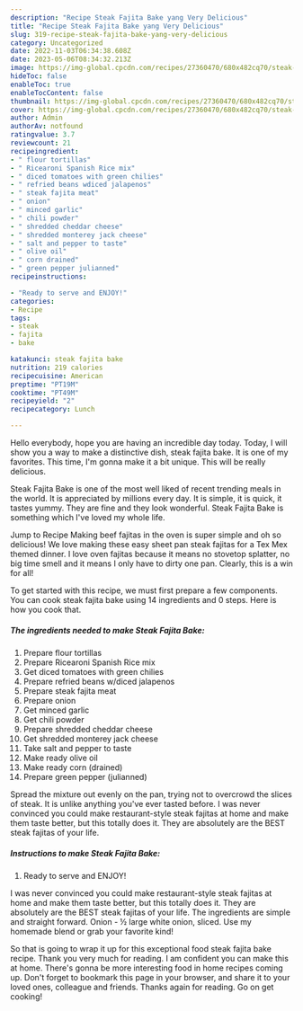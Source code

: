 ```yaml
---
description: "Recipe Steak Fajita Bake yang Very Delicious"
title: "Recipe Steak Fajita Bake yang Very Delicious"
slug: 319-recipe-steak-fajita-bake-yang-very-delicious
category: Uncategorized
date: 2022-11-03T06:34:38.608Z
date: 2023-05-06T08:34:32.213Z
image: https://img-global.cpcdn.com/recipes/27360470/680x482cq70/steak-fajita-bake-recipe-main-photo.jpg
hideToc: false
enableToc: true
enableTocContent: false
thumbnail: https://img-global.cpcdn.com/recipes/27360470/680x482cq70/steak-fajita-bake-recipe-main-photo.jpg
cover: https://img-global.cpcdn.com/recipes/27360470/680x482cq70/steak-fajita-bake-recipe-main-photo.jpg
author: Admin
authorAv: notfound
ratingvalue: 3.7
reviewcount: 21
recipeingredient:
- " flour tortillas"
- " Ricearoni Spanish Rice mix"
- " diced tomatoes with green chilies"
- " refried beans wdiced jalapenos"
- " steak fajita meat"
- " onion"
- " minced garlic"
- " chili powder"
- " shredded cheddar cheese"
- " shredded monterey jack cheese"
- " salt and pepper to taste"
- " olive oil"
- " corn drained"
- " green pepper julianned"
recipeinstructions:

- "Ready to serve and ENJOY!"
categories:
- Recipe
tags:
- steak
- fajita
- bake

katakunci: steak fajita bake 
nutrition: 219 calories
recipecuisine: American
preptime: "PT19M"
cooktime: "PT49M"
recipeyield: "2"
recipecategory: Lunch

---
```



Hello everybody, hope you are having an incredible day today. Today, I will show you a way to make a distinctive dish, steak fajita bake. It is one of my favorites. This time, I'm gonna make it a bit unique. This will be really delicious.

Steak Fajita Bake is one of the most well liked of recent trending meals in the world. It is appreciated by millions every day. It is simple, it is quick, it tastes yummy. They are fine and they look wonderful. Steak Fajita Bake is something which I've loved my whole life.

Jump to Recipe Making beef fajitas in the oven is super simple and oh so delicious! We love making these easy sheet pan steak fajitas for a Tex Mex themed dinner. I love oven fajitas because it means no stovetop splatter, no big time smell and it means I only have to dirty one pan. Clearly, this is a win for all!


To get started with this recipe, we must first prepare a few components. You can cook steak fajita bake using 14 ingredients and 0 steps. Here is how you cook that.

<!--inarticleads1-->

##### The ingredients needed to make Steak Fajita Bake:

1. Prepare  flour tortillas
1. Prepare  Ricearoni Spanish Rice mix
1. Get  diced tomatoes with green chilies
1. Prepare  refried beans w/diced jalapenos
1. Prepare  steak fajita meat
1. Prepare  onion
1. Get  minced garlic
1. Get  chili powder
1. Prepare  shredded cheddar cheese
1. Get  shredded monterey jack cheese
1. Take  salt and pepper to taste
1. Make ready  olive oil
1. Make ready  corn (drained)
1. Prepare  green pepper (julianned)


Spread the mixture out evenly on the pan, trying not to overcrowd the slices of steak. It is unlike anything you&#39;ve ever tasted before. I was never convinced you could make restaurant-style steak fajitas at home and make them taste better, but this totally does it. They are absolutely are the BEST steak fajitas of your life. 

<!--inarticleads2-->

##### Instructions to make Steak Fajita Bake:


1. Ready to serve and ENJOY!

I was never convinced you could make restaurant-style steak fajitas at home and make them taste better, but this totally does it. They are absolutely are the BEST steak fajitas of your life. The ingredients are simple and straight forward. Onion - ½ large white onion, sliced. Use my homemade blend or grab your favorite kind! 

So that is going to wrap it up for this exceptional food steak fajita bake recipe. Thank you very much for reading. I am confident you can make this at home. There's gonna be more interesting food in home recipes coming up. Don't forget to bookmark this page in your browser, and share it to your loved ones, colleague and friends. Thanks again for reading. Go on get cooking!

